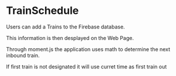 # TrainSchedule

Users can add a Trains to the Firebase database.

This information is then desplayed on the Web Page.

Through moment.js the application uses math to determine the next inbound train.

If first train is not designated it will use curret time as first train out


